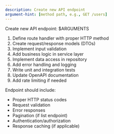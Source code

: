 ```yaml
---
description: Create new API endpoint
argument-hint: [method path, e.g., GET /users]
---
```


Create new API endpoint: $ARGUMENTS

1. Define route handler with proper HTTP method
2. Create request/response models (DTOs)
3. Implement input validation
4. Add business logic in service layer
5. Implement data access in repository
6. Add error handling and logging
7. Write unit and integration tests
8. Update OpenAPI documentation
9. Add rate limiting if needed

Endpoint should include:
- Proper HTTP status codes
- Request validation
- Error responses
- Pagination (if list endpoint)
- Authentication/authorization
- Response caching (if applicable)